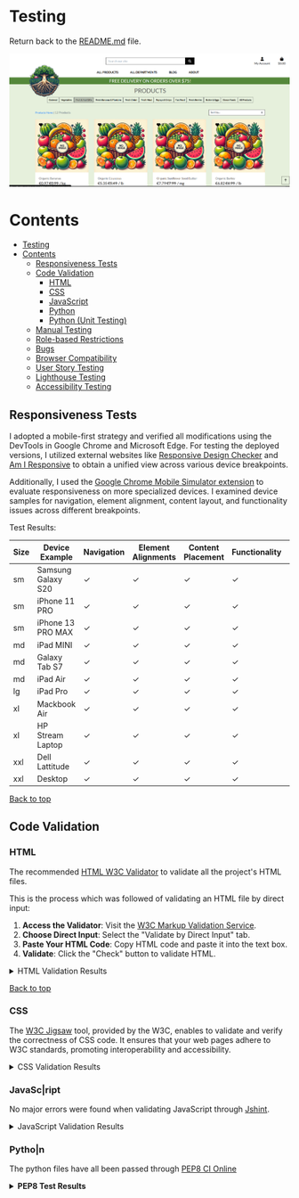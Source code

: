 # Testing

Return back to the [README.md](README.md) file.

![Main Image](docs/images/main.png)

# Contents

<!-- TOC -->

* [Testing](#testing)
* [Contents](#contents)
    * [Responsiveness Tests](#responsiveness-tests)
    * [Code Validation](#code-validation)
        * [HTML](#html)
        * [CSS](#css)
        * [JavaScript](#javascript)
        * [Python](#python)
        * [Python (Unit Testing)](#python-unit-testing)
    * [Manual Testing](#manual-testing)
    * [Role-based Restrictions](#role-based-restrictions)
    * [Bugs](#bugs)
    * [Browser Compatibility](#browser-compatibility)
    * [User Story Testing](#user-story-testing)
    * [Lighthouse Testing](#lighthouse-testing)
    * [Accessibility Testing](#accessibility-testing)

<!-- TOC -->

## Responsiveness Tests

I adopted a mobile-first strategy and verified all modifications using the DevTools in Google Chrome and Microsoft Edge.
For testing the deployed versions, I utilized external websites
like [Responsive Design Checker](https://responsivedesignchecker.com/)
and [Am I Responsive](https://ui.dev/amiresponsive) to obtain a unified view across various device breakpoints.

Additionally, I used
the [Google Chrome Mobile Simulator extension](https://chromewebstore.google.com/detail/mobile-simulator-responsi/ckejmhbmlajgoklhgbapkiccekfoccmk)
to evaluate responsiveness on more specialized
devices. I examined device samples for navigation, element alignment, content layout, and functionality issues across
different breakpoints.

Test Results:

| Size | Device Example     | Navigation | Element Alignments | Content Placement | Functionality | Notes |
|------|--------------------|------------|--------------------|-------------------|---------------|-------|
| sm   | Samsung Galaxy S20 | &check;    | &check;            | &check;           | &check;       |       |
| sm   | iPhone 11 PRO      | &check;    | &check;            | &check;           | &check;       |       |
| sm   | iPhone 13 PRO MAX  | &check;    | &check;            | &check;           | &check;       |       |
| md   | iPad MINI          | &check;    | &check;            | &check;           | &check;       |       |
| md   | Galaxy Tab S7      | &check;    | &check;            | &check;           | &check;       |       |
| md   | iPad Air           | &check;    | &check;            | &check;           | &check;       |       |
| lg   | iPad Pro           | &check;    | &check;            | &check;           | &check;       |       |
| xl   | Mackbook Air       | &check;    | &check;            | &check;           | &check;       |       |
| xl   | HP Stream Laptop   | &check;    | &check;            | &check;           | &check;       |       |
| xxl  | Dell Lattitude     | &check;    | &check;            | &check;           | &check;       |       |
| xxl  | Desktop            | &check;    | &check;            | &check;           | &check;       |       |

[Back to top](#contents)

## Code Validation

### HTML

The recommended [HTML W3C Validator](https://validator.w3.org) to validate all the project's HTML files.

This is the process which was followed of validating an HTML file by direct input:

1. **Access the Validator**: Visit the [W3C Markup Validation Service](https://validator.w3.org/).
2. **Choose Direct Input**: Select the "Validate by Direct Input" tab.
3. **Paste Your HTML Code**: Copy HTML code and paste it into the text box.
4. **Validate**: Click the "Check" button to validate HTML.

<details>

<summary>HTML Validation Results</summary>

| File Name             | Pass | Notes | View Result                                                |
|-----------------------|------|-------|------------------------------------------------------------|
| index.html            | ⛔    |       | [Result](docs/test-img/header-1.png)                       |
| product-list.html     | ⛔    |       | [Result](docs/test-img/all-prod.png)                       |
| search-results.html   | ✅    |       | ![Result](/docs/test-img/search-results-htmlchecker.png)   |
| edit-product.html     |      |       | ![Result](/docs/test-img/edit-product-htmlchecker.png)     |       
| add-product.html      | ✅    |       | ![Result](/docs/test-img/add-product-htmlchecker.png)      |       
| admin-summary.html    | ✅    |       | ![Result](/docs/test-img/admin-summary-htmlchecker.png)    |       
| manage-author.html    | ✅    |       | ![Result](/docs/test-img/manage-author-htmlchecker.png)    |       
| manage-genre.html     | ✅    |       | ![Result](/docs/test-img/manage-genre-htmlchecker.png)     |       
| manage-coupon.html    |      |       | ![Result](/docs/test-img/manage-coupon-htmlchecker.png)    |
| manage-category.html  | ✅    |       | ![Result](/docs/test-img/manage-category-htmlchecker.png)  |       
| manage-orders.html    | ✅    |       | ![Result](/docs/test-img/manage-orders-htmlchecker.png)    |       
| dashboard.html        | ✅    |       | ![Result](/docs/test-img/dashboard-htmlchecker.png)        |       
| profile.html          | ✅    |       | ![Result](/docs/test-img/profile-htmlchecker.png)          |       
| my-orders.html        | ✅    |       | ![Result](/docs/test-img/user-orders-htmlchecker.png)      |       
| wishlist.html         | ✅    |       | ![Result](/docs/test-img/user-favourites-htmlchecker.png)  |       
| change-password.html  | ✅    |       | ![Result](/docs/test-img/change-password-htmlchecker.png)  |       
| delete-modal.html     | ✅    |       | ![Result](/docs/test-img/profile-delete-htmlchecker.png)   |       
| product-detail.html   | ✅    |       | ![Result](/docs/test-img/product-details-htmlchecker.png)  |       |
| about.html            | ✅    |       | ![Result](/docs/test-img/about-htmlchecker.png)            |       
| special-offers.html   | ✅    |       | ![Result](/docs/test-img/offers-htmlchecker.png)           |       
| signup.html           | ✅    |       | ![Result](/docs/test-img/sign-up-htmlchecker.png)          |       
| login.html            | ✅    |       | ![Result](/docs/test-img/login-htmlchecker.png)            |       
| logout.html           | ✅    |       | ![Result](/docs/test-img/logout-htmlchecker.png)           |       
| cart.html             | ✅    |       | ![Result](/docs/test-img/cart-htmlchecker.png)             |       
| checkout-success.html | ✅    |       | ![Result](/docs/test-img/success-htmlchecker.png)          |      
| checkout.html         | ✅    |       | ![Result](/docs/test-img/checkout-htmlchecker.png)         |       
| shipping-returns.html | ✅    |       | ![Result](/docs/test-img/shipping-returns-htmlchecker.png) |       
| privacy-policy.html   | ✅    |       | ![Result](/docs/test-img/privacy-policy-htmlchecker.png)   |       
| terms-of-service.html | ✅    |       | ![Result](/docs/test-img/terms-htmlchecker.png)            |       

</details>

[Back to top](#contents)

### CSS

The [W3C Jigsaw](https://jigsaw.w3.org/css-validator/) tool, provided by the W3C, enables to validate and verify the
correctness of CSS code. It ensures that your web pages adhere to W3C standards, promoting interoperability and
accessibility.

<details>

<summary>CSS Validation Results</summary>

</details>

### JavaSc|ript

No major errors were found when validating JavaScript through [Jshint](https://jshint.com/).


<details>

<summary>JavaScript Validation Results</summary>

</details>

### Pytho|n

The python files have all been passed through [PEP8 CI Online](https://pep8ci.herokuapp.com/)

<details><summary><b>PEP8 Test Results</b></summary>

| App Name  | File Name          | Pass | Notes | View Result                                                                                               |
|-----------|--------------------|------|-------|-----------------------------------------------------------------------------------------------------------|
| about     | views.py           | ✅    |       | <details><summary>Screenshot</summary>![Result](/docs/test-img/about-views-py.png)</details>              |
| about     | urls.py            | ✅    |       | <details><summary>Screenshot</summary>![Result](/docs/test-img/about-urls-py.png)</details>               |
| about     | models.py          | ✅    |       | <details><summary>Screenshot</summary>![Result](/docs/test-img/about-models-py.png)</details>             |
| about     | forms.py           | ✅    |       | <details><summary>Screenshot</summary>![Result](/docs/test-img/about-forms-py.png)</details>              |
| about     | admin.py           | ✅    |       | <details><summary>Screenshot</summary>![Result](/docs/test-img/about-admin-py.png)</details>              |
| about     | test_views.py      | ✅    |       | <details><summary>Screenshot</summary>![Result](/docs/test-img/about-test-viewers-py.png)</details>       |
| about     | test_forms.py      | ✅    |       | <details><summary>Screenshot</summary>![Result](/docs/test-img/about-test-forms-py.png)</details>         |
| app       | settings.py        | ✅    |       | <details><summary>Screenshot</summary>![Result](/docs/test-img/settings-py.png)</details>                 |
| app       | urls.py            | ✅    |       | <details><summary>Screenshot</summary>![Result](/docs/test-img/testing-urls-py-main-app.png)</details>    |
| app       | views.py           | ✅    |       | <details><summary>Screenshot</summary>![Result](/docs/test-img/views-py-main-app.png)</details>           |
| blog      | views.py           | ✅    |       | <details><summary>Screenshot</summary>![Result](/docs/test-img/blog-views-py.png)</details>               |
| blog      | urls.py            | ✅    |       | <details><summary>Screenshot</summary>![Result](/docs/test-img/blog-urls-py.png)</details>                |
| blog      | models.py          | ✅    |       | <details><summary>Screenshot</summary>![Result](/docs/test-img/blog-models-py.png)</details>              |
| blog      | forms.py           | ✅    |       | <details><summary>Screenshot</summary>![Result](/docs/test-img/blog-forms-py.png)</details>               |
| blog      | admin.py           | ✅    |       | <details><summary>Screenshot</summary>![Result](/docs/test-img/blog-admin-py.png)</details>               |
| blog      | test_views.py      | ✅    |       | <details><summary>Screenshot</summary>![Result](/docs/test-img/blog-test-views-py.png)</details>          |
| blog      | test_models.py     | ✅    |       | <details><summary>Screenshot</summary>![Result](/docs/test-img/blog-test-models-py.png)</details>         |
| cart      | views.py           | ✅    |       | <details><summary>Screenshot</summary>![Result](/docs/test-img/cart-views-py.png)</details>               |
| cart      | urls.py            | ✅    |       | <details><summary>Screenshot</summary>![Result](/docs/test-img/cart-urls-py.png)</details>                |
| cart      | contexts.py        | ✅    |       | <details><summary>Screenshot</summary>![Result](/docs/test-img/cart-context-py.png)</details>             |
| cart      | test_context.py    | ✅    |       | <details><summary>Screenshot</summary>![Result](/docs/test-img/cart-test-contest-py.png)</details>        |
| checkout  | webhooks.py        | ✅    |       | <details><summary>Screenshot</summary>![Result](/docs/test-img/checkout-webhooks-py.png)</details>        |
| checkout  | webhook_handler.py | ✅    |       | <details><summary>Screenshot</summary>![Result](/docs/test-img/checkout-webhook-handler-py.png)</details> |
| checkout  | views.py           | ✅    |       | <details><summary>Screenshot</summary>![Result](/docs/test-img/checkaout-views.png)</details>             |
| checkout  | urls.py            | ✅    |       | <details><summary>Screenshot</summary>![Result](/docs/test-img/checkout-urls-py.png)</details>            |
| checkout  | signals.py         | ✅    |       | <details><summary>Screenshot</summary>![Result](/docs/test-img/checkout-signals-py.png)</details>         |
| checkout  | models.py          | ✅    |       | <details><summary>Screenshot</summary>![Result](/docs/test-img/checkout-models-py.png)</details>          |
| checkout  | forms.py           | ✅    |       | <details><summary>Screenshot</summary>![Result](/docs/test-img/checkout-forms-py.png)</details>           |
| checkout  | admin.py           | ✅    |       | <details><summary>Screenshot</summary>![Result](/docs/test-img/checkout-admin-py.png)</details>           |
| checkout  | test_models.py     | ✅    |       | <details><summary>Screenshot</summary>![Result](/docs/test-img/checkout-test-models-py.png)</details>     |
| checkout  | test_forms.py      | ✅    |       | <details><summary>Screenshot</summary>![Result](/docs/test-img/checkout-test-forms-py.png)</details>      |
| favorites | views.py           | ✅    |       | <details><summary>Screenshot</summary>![Result](/docs/test-img/favorites-views-py.png)</details>          |
| favorites | urls.py            | ✅    |       | <details><summary>Screenshot</summary>![Result](/docs/test-img/favorites-urls-py.png)</details>           |
| favorites | models.py          | ✅    |       | <details><summary>Screenshot</summary>![Result](/docs/test-img/favorites-models-py.png)</details>         |
| favorites | admin.py           | ✅    |       | <details><summary>Screenshot</summary>![Result](/docs/test-img/favorites-admin-py.png)</details>          |
| favorites | test_models.py     | ✅    |       | <details><summary>Screenshot</summary>![Result](/docs/test-img/favorites-test-models-py.png)</details>    |
| home      | views.py           | ✅    |       | <details><summary>Screenshot</summary>![Result](/docs/test-img/home-views-py.png)</details>               |
| home      | urls.py            | ✅    |       | <details><summary>Screenshot</summary>![Result](/docs/test-img/home-urls-py.png)</details>                |
| products  | widgets.py         | ✅    |       | <details><summary>Screenshot</summary>![Result](/docs/test-img/products-widgets-py.png)</details>         |
| products  | views.py           | ✅    |       | <details><summary>Screenshot</summary>![Result](/docs/test-img/products-views-py.png)</details>           |
| products  | urls.py            | ✅    |       | <details><summary>Screenshot</summary>![Result](/docs/test-img/products-urls-py.png)</details>            |
| products  | models.py          | ✅    |       | <details><summary>Screenshot</summary>![Result](/docs/test-img/products-models-py.png)</details>          |
| products  | forms.py           | ✅    |       | <details><summary>Screenshot</summary>![Result](/docs/test-img/products-forms-py.png)</details>           |
| products  | admin.py           | ✅    |       | <details><summary>Screenshot</summary>![Result](/docs/test-img/products-admin-py.png)</details>           |
| products  | test_views.py      | ✅    |       | <details><summary>Screenshot</summary>![Result](/docs/test-img/products-test-views-py.png)</details>      |
| products  | test_models.py     | ✅    |       | <details><summary>Screenshot</summary>![Result](/docs/test-img/productstest-models-py.png)</details>      |
| products  | test_forms.py      | ✅    |       | <details><summary>Screenshot</summary>![Result](/docs/test-img/products-test-forms-py.png)</details>      |
| profiles  | views.py           | ✅    |       | <details><summary>Screenshot</summary>![Result](/docs/test-img/profiles-views-py.png)</details>           |
| profiles  | urls.py            | ✅    |       | <details><summary>Screenshot</summary>![Result](/docs/test-img/profiles-urls-py.png)</details>            |
| profiles  | models.py          | ✅    |       | <details><summary>Screenshot</summary>![Result](/docs/test-img/profiles-models-py.png)</details>          |
| profiles  | forms.py           | ✅    |       | <details><summary>Screenshot</summary>![Result](/docs/test-img/profiles-forms-py.png)</details>           |
| profiles  | test_forms.py      | ✅    |       | <details><summary>Screenshot</summary>![Result](/docs/test-img/profiles-test-forms.png)</details>         |
| main      | custom_storages.py | ✅    |       | <details><summary>Screenshot</summary>![Result](/docs/test-img/main-custom-storages.png)</details>        |

</><br/>

[Back to top](#contents)

### Python (Unit Testing)

Python's `unittest` framework offers a robust and flexible testing solution.
Ideally, every part of the project should be put through the robust automated testing. Due to time constraints I have
conentrated automated tests concentrated on CRUD related functionality views, models and forms.

The automated tests highlighted a redundant view and html file naming issue. Although these issues did not affect the
functionality of the application, the quality and maintainability of the code are equally important.

![Unittest]()

[Back to top](#contents)

## Manual Testing

In addition to using `unittest`, extensive manual testing was performed on the application. Each feature was verified
against success criteria. Where applicable, negative testing was conducted by providing invalid or unexpected inputs to
assess the application's robustness in handling errors and exceptions.

<details>
<summary>Manual Testing Results</summary>

</details>

[Back to top](#contents)

## Role-based Restrictions

[Back to top](#contents)

## Bugs

[Back to top](#contents)

## Browser Compatibility

The deployed project was tested on the most popular browsers for compatibility issues.
No major issues identified.

<table>
    <thead>    
        <tr> 
            <th rowspan="2">Page</th> 
            <th colspan="5">Mobile</th> 
            <th colspan="5">Tablet</th> 
            <th colspan="5">Desktop</th> 
            <th rowspan="2">Note</th> 
        </tr>
        <tr> 
            <th>Edge</th>
            <th>Firefox</th>
            <th>Chrome</th>
            <th>Opera</th>
            <th>Safari</th>
            <th>Edge</th>
            <th>Firefox</th>
            <th>Chrome</th>
            <th>Opera</th>
            <th>Safari</th>
            <th>Edge</th>
            <th>Firefox</th>
            <th>Chrome</th>
            <th>Opera</th>
            <th>Safari</th>
        </tr>
    </thead>
    <tbody>    
        <tr>
            <td>Home</td>
            <td>✓</td> 
            <td>✓</td> 
            <td>✓</td> 
            <td>✓</td> 
            <td>✗</td> 
            <td>✓</td> 
            <td>✓</td> 
            <td>✓</td> 
            <td>✓</td> 
            <td>✗</td>
            <td>✓</td> 
            <td>✓</td> 
            <td>✓</td> 
            <td>✓</td> 
            <td>✗</td> 
            <td>Test issue on Safari</td>
        </tr>
        <tr>
            <td>Contact</td>
            <td>✓</td> 
            <td>✓</td> 
            <td>✓</td> 
            <td>✗</td> 
            <td>✓</td> 
            <td>✓</td> 
            <td>✓</td> 
            <td>✓</td> 
            <td>✗</td> 
            <td>✓</td>
            <td>✓</td> 
            <td>✓</td> 
            <td>✗</td> 
            <td>✓</td> 
            <td>✓</td> 
            <td>Issue on Opera in Tablet</td>
        </tr>
    </tbody>
</table>

[Browser Testing Results]()

## User Story Testing

## Lighthouse Testing

<details>
<summary>Lighthouse Test Results</summary>

</details>

[Back to top](#contents)

## Accessibility Testing

Accessibility scores were high on Lighthouse, however I retested the page.
[WAVE](https://wave.webaim.org/) online tool was used to check terminal color contrast. All tests were passed.

While building the application, the general principles of accessibility were adhered to:

- Using clear instructions
- Validating inputs before moving on to the next step
- Testing the page to make sure it does not affect performance from user input
- Using ARIA labels

[Back to top](#contents)
